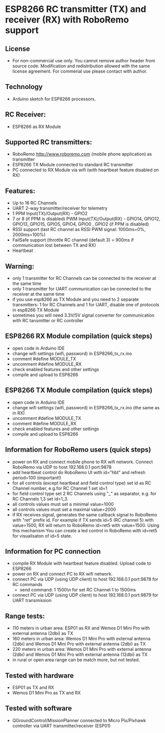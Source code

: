 # ESP8266 RC transmitter (TX) and receiver (RX) with RoboRemo support

## License
- For non-commercial use only. You cannot remove author header from source code.
Modification and redistribution allowed with the same license agreement.
For commerial use please contact with author.

## Technology
- Arduino sketch for ESP8266 processors.

## RC Receiver:
- ESP8266 as RX Module

## Supported RC transmitters:
- RoboRemo http://www.roboremo.com (mobile phone application) as transmitter
- ESP8266 TX Module connected to standard RC transmitter
- PC connected to RX Module via wifi (with heartbeat feature disabled on RX)

## Features:
- Up to 16 RC Channels
- UART 2-way transmitter/receiver for telemetry
- 1 PPM Input(TX)/Output(RX) - GPIO2
- 7 or 8 (if PPM is disabled) PWM Input(TX)/Output(RX) - GPIO14, GPIO12, GPIO13, GPIO15, GPIO5, GPIO4, GPIO0 , GPIO2 (if PPM is disabled)
- RSSI support (last RC channel as RSSI PWM signal: 1000ms=0%, 2000ms=100%)
- FailSafe support (throttle RC channel (default 3) = 900ms if communication lost between TX and RX)
- Heartbeat

## Warning:
- only 1 transmitter for RC Channels can be connected to the receiver at the same time 
- only 1 transmitter for UART communication can be connected to the receiver at the same time
- if you use esp8266 as TX Module and you need to 2 separate transmitters: 1 for RC Channels and 1 for UART, disable one of protocols in esp8266 TX Module
- sometimes you will need 3.3V/5V signal converter for communication with RC tansmitter or RC controller

## ESP8266 RX Module compilation (quick steps)
- open code in Arduino IDE
- change wifi settings (wifi, password) in ESP8266_tx_rx.ino
- comment #define MODULE_TX
- uncomment #define MODULE_RX
- check enabled features and other settings
- compile and upload to ESP8266

## ESP8266 TX Module compilation (quick steps)
- open code in Arduino IDE
- change wifi settings (wifi, password) in ESP8266_tx_rx.ino (the same as in RX)
- uncomment #define MODULE_TX
- comment #define MODULE_RX
- check enabled features and other settings
- compile and upload to ESP8266

## Information for RoboRemo users (quick steps)
- power on RX and connect mobile phone to RX wifi network. Connect RoboRemo via UDP to host 192.168.0.1 port:9878
- add heartbeat control do RoboRemo UI with id="hbt" and refresh period=100 (important!)
- for all controls (except heartbeat and field control type) set id as RC Channel number, e.g.for RC Channel 1 set id=1
- for field control type set 2 RC Channels using "_" as separator, e.g. for RC Channels 1,3 set id=1_3.
- all controls values must set a minimal value=1000
- all controls values must set a maximal value=2000
- if RX receives signal, generates the same callback signal to RoboRemo with "ret" prefix id.
  For example if TX sends id=5 (RC channel 5) with value=1500, RX will return to RoboRemo id=ret5 with value=1500.
  Using this mechanism You can create a led control in RoboRemo with id=ret5 for visualisaton of id=5 state.

## Information for PC connection
- compile RX Module with heartbeat feature disabled. Upload code to ESP8266
- power on RX and connect PC to RX wifi network. 
- connect PC via UDP (using UDP client) to host 192.168.0.1 port:9878 for RC commands
  - send command: 1 1500\n for set RC Channel 1 to 1500ms
- connect PC via UDP (using UDP client) to host 192.168.0.1 port:9879 for UART transmission

## Range tests:
- 110 meters in urban area: ESP01 as RX and Wemos D1 Mini Pro with external antenna (2dbi) as TX
- 160 meters in urban area: Wemos D1 Mini Pro with external antenna (2dbi) and Wemos D1 Mini Pro with external antenna (2dbi) as TX
- 220 meters in urban area: Wemos D1 Mini Pro with external antenna (2dbi) and Wemos D1 Mini Pro with external antenna (12dbi) as TX
- in rural or open area range can be match more, but not tested.

## Tested with hardware
- ESP01 as TX and RX
- Wemos D1 Mini Pro as TX and RX

## Tested with software
- QGroundControl/MissionPlanner connected to Micro Pix/Pixhawk controller via UART transmitter/receiver (ESP01)
